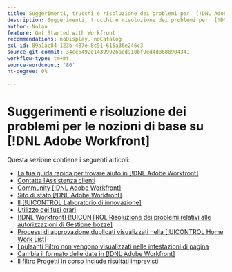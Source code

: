 ```yaml
---
title: Suggerimenti, trucchi e risoluzione dei problemi per  [!DNL Adobe Workfront] Nozioni di base
description: Suggerimenti, trucchi e risoluzione dei problemi per  [!DNL Adobe Workfront] Nozioni di base
author: Nolan
feature: Get Started with Workfront
recommendations: noDisplay, noCatalog
exl-id: 89a1ac84-123b-487e-8c91-615a36e246c3
source-git-commit: 34ce6492e14399926aed910bf9ed4d8688904341
workflow-type: tm+mt
source-wordcount: '80'
ht-degree: 0%

---
```


# Suggerimenti e risoluzione dei problemi per le nozioni di base su [!DNL Adobe Workfront]

Questa sezione contiene i seguenti articoli:

* [La tua guida rapida per trovare aiuto in [!DNL Adobe Workfront]](../../workfront-basics/tips-tricks-and-troubleshooting/guide-for-help-in-workfront.md)
* [Contatta l’Assistenza clienti](../../workfront-basics/tips-tricks-and-troubleshooting/contact-customer-support.md)
* [Community  [!DNL Adobe Workfront] ](../../workfront-basics/tips-tricks-and-troubleshooting/workfront-community.md)
* [Sito di stato  [!DNL Adobe Workfront] ](../../workfront-basics/tips-tricks-and-troubleshooting/understand-the-status-site.md)
* [Il [!UICONTROL Laboratorio di innovazione]](../../workfront-basics/tips-tricks-and-troubleshooting/idea-exchange.md)
* [Utilizzo dei fusi orari](../../workfront-basics/tips-tricks-and-troubleshooting/working-across-timezones.md)
* [[!DNL Workfront] [!UICONTROL Risoluzione dei problemi relativi alle autorizzazioni di Gestione bozze]](../../workfront-basics/tips-tricks-and-troubleshooting/wp-manager-permissions-troubleshooting.md)
* [Processi di approvazione duplicati visualizzati nella [!UICONTROL Home Work List]](../../workfront-basics/tips-tricks-and-troubleshooting/duplicate-apprval-processes-home.md)
* [I pulsanti Filtro non vengono visualizzati nelle intestazioni di pagina](../../workfront-basics/tips-tricks-and-troubleshooting/filter-buttons-do-not-display-in-page-headers.md)
* [Cambia il formato delle date in [!DNL Adobe Workfront]](../tips-tricks-and-troubleshooting/change-date-format-chrome.md)
* [Il filtro Progetti in corso include risultati imprevisti](../tips-tricks-and-troubleshooting/projects-im-on-filter-including-unexpected-results.md)
